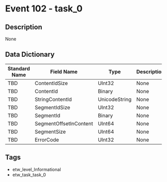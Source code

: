 # Event 102 - task_0

## Description
None

## Data Dictionary
|Standard Name|Field Name|Type|Description|Sample Value|
|---|---|---|---|---|
|TBD|ContentIdSize|UInt32|None|`None`|
|TBD|ContentId|Binary|None|`None`|
|TBD|StringContentId|UnicodeString|None|`None`|
|TBD|SegmentIdSize|UInt32|None|`None`|
|TBD|SegmentId|Binary|None|`None`|
|TBD|SegmentOffsetInContent|UInt64|None|`None`|
|TBD|SegmentSize|UInt64|None|`None`|
|TBD|ErrorCode|UInt32|None|`None`|

## Tags
* etw_level_Informational
* etw_task_task_0
